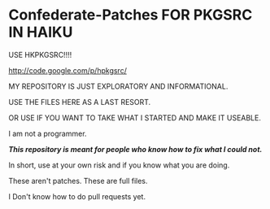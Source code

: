 Confederate-Patches FOR PKGSRC IN HAIKU 
=======================================

USE HKPKGSRC!!!! 

http://code.google.com/p/hpkgsrc/

MY REPOSITORY IS JUST EXPLORATORY AND INFORMATIONAL.

USE THE FILES HERE AS A LAST RESORT.

OR USE IF YOU WANT TO TAKE WHAT I STARTED AND MAKE IT USEABLE.

I am not a programmer. 

***This repository is meant for people who know how to fix what I could not.***

In short, use at your own risk and if you know what you are doing.

These aren't patches. These are full files.

I Don't know how to do pull requests yet. 
